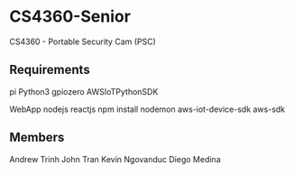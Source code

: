 # CS4360-Senior

CS4360 - Portable Security Cam (PSC)

Requirements
-----------------
pi
  Python3
  gpiozero
  AWSIoTPythonSDK


WebApp
  nodejs
  reactjs
  npm install
  nodemon
  aws-iot-device-sdk
  aws-sdk

Members
-----------------
Andrew Trinh
John Tran
Kevin Ngovanduc
Diego Medina
